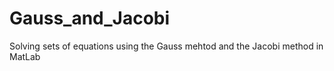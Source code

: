 # Gauss_and_Jacobi

Solving sets of equations using the Gauss mehtod and the Jacobi method in MatLab